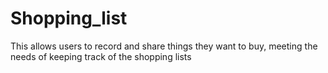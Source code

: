 # Shopping_list
This allows users to record and share things they want to buy, meeting the needs of keeping track of the shopping lists
